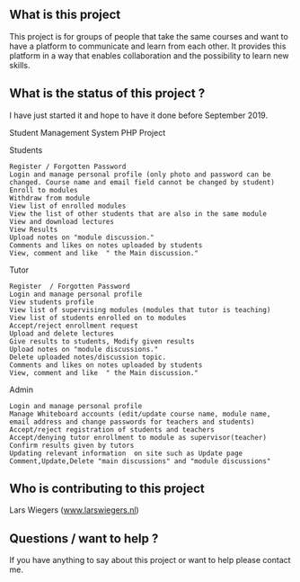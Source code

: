## What is this project

This project is for groups of people that take the same courses and want to have a platform to communicate and learn from each other. It provides this platform in a way that enables collaboration and the possibility to learn new skills. 

## What is the status of this project ? 

I have just started it and hope to have it done before September 2019. 

 Student Management System PHP Project
 
Students

    Register / Forgotten Password
    Login and manage personal profile (only photo and password can be changed. Course name and email field cannot be changed by student)
    Enroll to modules
    Withdraw from module
    View list of enrolled modules 
    View the list of other students that are also in the same module
    View and download lectures 
    View Results
    Upload notes on "module discussion."
    Comments and likes on notes uploaded by students
    View, comment and like  " the Main discussion."

Tutor

    Register  / Forgotten Password
    Login and manage personal profile
    View students profile
    View list of supervising modules (modules that tutor is teaching)
    View list of students enrolled on to modules
    Accept/reject enrollment request
    Upload and delete lectures
    Give results to students, Modify given results
    Upload notes on "module discussions."
    Delete uploaded notes/discussion topic.
    Comments and likes on notes uploaded by students
    View, comment and like  " the Main discussion."

Admin

    Login and manage personal profile
    Manage Whiteboard accounts (edit/update course name, module name, email address and change passwords for teachers and students)
    Accept/reject registration of students and teachers
    Accept/denying tutor enrollment to module as supervisor(teacher)
    Confirm results given by tutors
    Updating relevant information  on site such as Update page
    Comment,Update,Delete "main discussions" and "module discussions"

## Who is contributing to this project
Lars Wiegers (www.larswiegers.nl)

## Questions / want to help ?
If you have anything to say about this project or want to help please contact me.